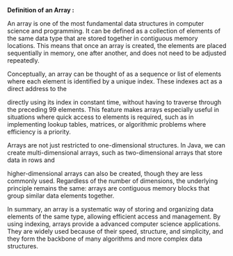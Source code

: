 
**Definition of an Array :**

An array is one of the most fundamental data structures in computer science and programming. It can be defined as a collection of elements of the same data type that are
stored together in contiguous memory locations. This means that once an array is created, the elements are placed sequentially in memory, one after another, 
and does not need to be adjusted repeatedly.

Conceptually, an array can be thought of as a sequence or list of elements where each element is identified by a unique index. These indexes act as a direct address to the 

directly using its index in constant time, without having to traverse through the preceding 99 elements. This feature makes arrays especially useful in situations where quick access to elements is required, such as in implementing lookup tables, matrices, or algorithmic problems where efficiency is a priority.

Arrays are not just restricted to one-dimensional structures. In Java, we can create multi-dimensional arrays, such as two-dimensional arrays that store data in rows and 

higher-dimensional arrays can also be created, though they are less commonly used. Regardless of the number of dimensions, the underlying principle remains the same: arrays
are contiguous memory blocks that group similar data elements together.

In summary, an array is a systematic way of storing and organizing data elements of the same type, allowing efficient access and management. By using indexing, arrays provide a advanced computer science applications. They are widely used because of their speed, structure, and simplicity, and they form the backbone of many algorithms and more complex data structures.
